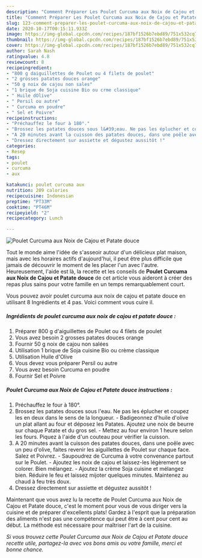 ```yaml
---
description: "Comment Préparer Les Poulet Curcuma aux Noix de Cajou et Patate douce"
title: "Comment Préparer Les Poulet Curcuma aux Noix de Cajou et Patate douce"
slug: 123-comment-preparer-les-poulet-curcuma-aux-noix-de-cajou-et-patate-douce
date: 2020-10-17T00:15:11.933Z
image: https://img-global.cpcdn.com/recipes/187bf1526b7ebd89/751x532cq70/poulet-curcuma-aux-noix-de-cajou-et-patate-douce-photo-principale-de-la-recette.jpg
thumbnail: https://img-global.cpcdn.com/recipes/187bf1526b7ebd89/751x532cq70/poulet-curcuma-aux-noix-de-cajou-et-patate-douce-photo-principale-de-la-recette.jpg
cover: https://img-global.cpcdn.com/recipes/187bf1526b7ebd89/751x532cq70/poulet-curcuma-aux-noix-de-cajou-et-patate-douce-photo-principale-de-la-recette.jpg
author: Sarah Nash
ratingvalue: 4.8
reviewcount: 8
recipeingredient:
- "800 g daiguillettes de Poulet ou 4 filets de poulet"
- "2 grosses patates douces orange"
- "50 g noix de cajou non sales"
- "1 brique de Soja cuisine Bio ou crme classique"
- " Huile dOlive"
- " Persil ou autre"
- " Curcuma en poudre"
- " Sel et Poivre"
recipeinstructions:
- "Préchauffez le four à 180°."
- "Brossez les patates douces sous l&#39;eau. Ne pas les éplucher et coupez les en deux dans le sens de la longueur. Badigeonnez d&#39;huile d&#39;olive un plat allant au four et déposez les Patates. Ajoutez une noix de beurre sur chaque Patate et du gros sel. Mettez au four environ 1 heure selon les fours. Piquez à l&#39;aide d&#39;un couteau pour vérifier la cuisson."
- "A 20 minutes avant la cuisson des patates douces, dans une poêle avec un peu d&#39;olive, faites revenir les aiguillettes de Poulet sur chaque face. Salez et Poivrez. Saupoudrez de Curcuma à votre convenance partout sur le Poulet. Ajoutez les noix de cajou et laissez-les légèrement se colorer. Bien mélangez. Ajoutez la crème Soja cuisine et mélangez bien. Réduire le feu et laissez mijoter quelques minutes. Maintenez au chaud à feu très doux."
- "Dressez directement sur assiette et dégustez aussitôt !"
categories:
- Resep
tags:
- poulet
- curcuma
- aux

katakunci: poulet curcuma aux 
nutrition: 209 calories
recipecuisine: Indonesian
preptime: "PT33M"
cooktime: "PT46M"
recipeyield: "2"
recipecategory: Lunch

---
```



![Poulet Curcuma aux Noix de Cajou et Patate douce](https://img-global.cpcdn.com/recipes/187bf1526b7ebd89/751x532cq70/poulet-curcuma-aux-noix-de-cajou-et-patate-douce-photo-principale-de-la-recette.jpg)

Tout le monde aime l'idée de s'asseoir autour d'un délicieux plat maison, mais avec les horaires actifs d'aujourd'hui, il peut être plus difficile que jamais de découvrir le moment de les placer l'un avec l'autre. Heureusement, l'aide est là, la recette et les conseils de <strong> Poulet Curcuma aux Noix de Cajou et Patate douce </strong> de cet article vous aideront à créer des repas plus sains pour votre famille en un temps remarquablement court.

<!--inarticleads1-->

Vous pouvez avoir poulet curcuma aux noix de cajou et patate douce en utilisant 8 Ingrédients et 4 pas. Voici comment vous cuire il.

##### Ingrédients de poulet curcuma aux noix de cajou et patate douce :

1. Préparer 800 g d&#39;aiguillettes de Poulet ou 4 filets de poulet
1. Vous avez besoin 2 grosses patates douces orange
1. Fournir 50 g noix de cajou non salées
1. Utilisation 1 brique de Soja cuisine Bio ou crème classique
1. Utilisation  Huile d&#39;Olive
1. Vous devez vous préparer  Persil ou autre
1. Vous avez besoin  Curcuma en poudre
1. Fournir  Sel et Poivre




<!--inarticleads2-->

##### Poulet Curcuma aux Noix de Cajou et Patate douce instructions :

1. Préchauffez le four à 180°.
1. Brossez les patates douces sous l&#39;eau. Ne pas les éplucher et coupez les en deux dans le sens de la longueur. - Badigeonnez d&#39;huile d&#39;olive un plat allant au four et déposez les Patates. Ajoutez une noix de beurre sur chaque Patate et du gros sel. - Mettez au four environ 1 heure selon les fours. Piquez à l&#39;aide d&#39;un couteau pour vérifier la cuisson.
1. A 20 minutes avant la cuisson des patates douces, dans une poêle avec un peu d&#39;olive, faites revenir les aiguillettes de Poulet sur chaque face. Salez et Poivrez. - Saupoudrez de Curcuma à votre convenance partout sur le Poulet. - Ajoutez les noix de cajou et laissez-les légèrement se colorer. Bien mélangez. - Ajoutez la crème Soja cuisine et mélangez bien. Réduire le feu et laissez mijoter quelques minutes. Maintenez au chaud à feu très doux.
1. Dressez directement sur assiette et dégustez aussitôt !




<!--inarticleads1-->

<p>
Maintenant que vous avez lu la recette de Poulet Curcuma aux Noix de Cajou et Patate douce, c'est le moment pour vous de vous diriger vers la cuisine et de préparer d'excellents plats! Gardez à l'esprit que la préparation des aliments n'est pas une compétence qui peut être à cent pour cent au début. La méthode est nécessaire pour maîtriser l'art de la cuisine.
</p>

<p>
<i>Si vous trouvez cette Poulet Curcuma aux Noix de Cajou et Patate douce recette utile, partagez-la avec vos bons amis ou votre famille, merci et bonne chance.</i>
</p>
